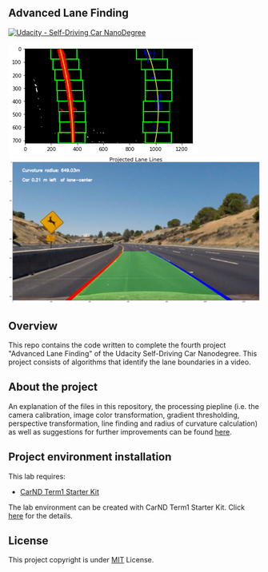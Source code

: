 ## Advanced Lane Finding
[![Udacity - Self-Driving Car NanoDegree](https://s3.amazonaws.com/udacity-sdc/github/shield-carnd.svg)](http://www.udacity.com/drive)

[//]: # (Image References)

[image0]: ./output_images/window_detect.png 
[image1]: ./output_images/projected_lanes.png 

![alt text][image0]
![alt text][image1]

Overview
---
This repo contains the code written to complete the fourth project "Advanced Lane Finding" of the Udacity Self-Driving Car Nanodegree. This project consists of algorithms that identify the lane boundaries in a video.

About the project
---
An explanation of the files in this repository, the processing piepline (i.e. the camera calibration, image color transformation, gradient thresholding, perspective transformation, line finding and radius of curvature calculation) as well as suggestions for further improvements can be found [here](https://github.com/frtunikj/sdc_advanced_lane_finding/blob/master/writeup.md). 

Project environment installation
---
This lab requires:

* [CarND Term1 Starter Kit](https://github.com/udacity/CarND-Term1-Starter-Kit)

The lab environment can be created with CarND Term1 Starter Kit. Click [here](https://github.com/udacity/CarND-Term1-Starter-Kit/blob/master/README.md) for the details.

License
---
This project copyright is under [MIT](https://github.com/frtunikj/sdc_advanced_lane_finding/blob/master/LICENCE) License.

